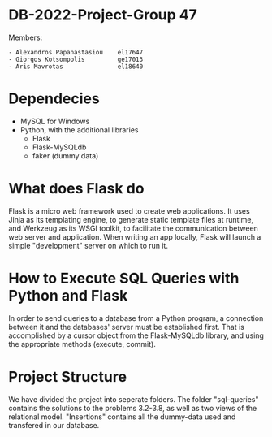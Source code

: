 # DB-2022-Project-Group 47

Members:  

    - Alexandros Papanastasiou    el17647
    - Giorgos Kotsompolis         ge17013
    - Aris Mavrotas               el18640


# Dependecies 

- MySQL for Windows
- Python, with the additional libraries
    - Flask
    - Flask-MySQLdb
    - faker (dummy data)


# What does Flask do

Flask is a micro web framework used to create web applications. It uses Jinja as its templating engine, to generate static template files at runtime, and Werkzeug as its WSGI toolkit, to facilitate the communication between web server and application. When writing an app locally, Flask will launch a simple "development" server on which to run it.



# How to Execute SQL Queries with Python and Flask

In order to send queries to a database from a Python program, a connection between it and the databases' server must be established first. That is accomplished by a cursor object from the Flask-MySQLdb library, and using the appropriate methods (execute, commit).


# Project Structure

We have divided the project into seperate folders. The folder "sql-queries" contains the solutions to the problems 3.2-3.8, as well as two views of the relational model. "Insertions" contains all the dummy-data used and transfered in our database.
